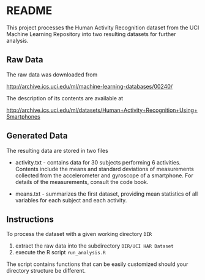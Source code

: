 README
======

This project processes the Human Activity Recognition dataset from the UCI 
Machine Learning Repository into two resulting datasets for further
analysis.  

Raw Data
--------
The raw data was downloaded from

http://archive.ics.uci.edu/ml/machine-learning-databases/00240/

The description of its contents are available at

http://archive.ics.uci.edu/ml/datasets/Human+Activity+Recognition+Using+Smartphones

Generated Data
--------------
The resulting data are stored in two files

* activity.txt - contains data for 30 subjects performing 6 activities.  
  Contents include the means and standard deviations of measurements 
  collected from the accelerometer and gyroscope of a smartphone. For 
  details of the measurements, consult the code book.

* means.txt - summarizes the first dataset, providing mean statistics of 
  all variables for each subject and each activity.

Instructions
------------
To process the dataset with a given working directory `DIR`

1. extract the raw data into the subdirectory `DIR/UCI HAR Dataset`
2. execute the R script `run_analysis.R`

The script contains functions that can be easily customized should your
directory structure be different.